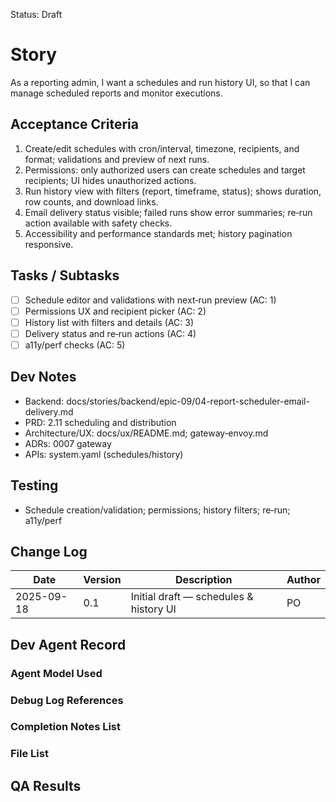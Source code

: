Status: Draft

# Story
As a reporting admin,
I want a schedules and run history UI,
so that I can manage scheduled reports and monitor executions.

## Acceptance Criteria
1. Create/edit schedules with cron/interval, timezone, recipients, and format; validations and preview of next runs.
2. Permissions: only authorized users can create schedules and target recipients; UI hides unauthorized actions.
3. Run history view with filters (report, timeframe, status); shows duration, row counts, and download links.
4. Email delivery status visible; failed runs show error summaries; re‑run action available with safety checks.
5. Accessibility and performance standards met; history pagination responsive.

## Tasks / Subtasks
- [ ] Schedule editor and validations with next‑run preview (AC: 1)
- [ ] Permissions UX and recipient picker (AC: 2)
- [ ] History list with filters and details (AC: 3)
- [ ] Delivery status and re‑run actions (AC: 4)
- [ ] a11y/perf checks (AC: 5)

## Dev Notes
- Backend: docs/stories/backend/epic-09/04-report-scheduler-email-delivery.md
- PRD: 2.11 scheduling and distribution
- Architecture/UX: docs/ux/README.md; gateway‑envoy.md
- ADRs: 0007 gateway
- APIs: system.yaml (schedules/history)

## Testing
- Schedule creation/validation; permissions; history filters; re‑run; a11y/perf

## Change Log
| Date       | Version | Description                                  | Author |
|------------|---------|----------------------------------------------|--------|
| 2025-09-18 | 0.1     | Initial draft — schedules & history UI      | PO     |

## Dev Agent Record

### Agent Model Used
<record at implementation time>

### Debug Log References
<links at implementation time>

### Completion Notes List
<notes at implementation time>

### File List
<files at implementation time>

## QA Results
<QA to fill>

